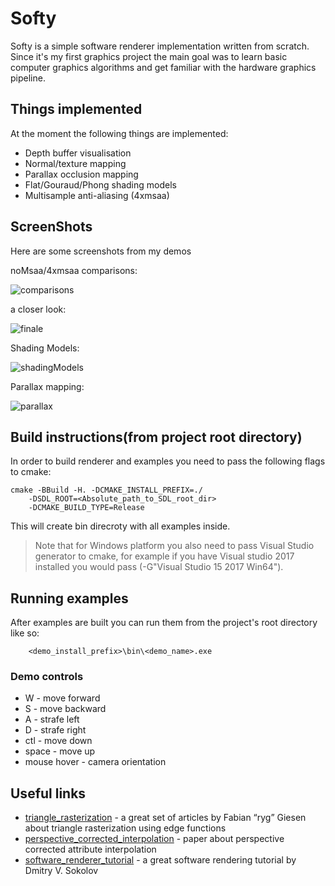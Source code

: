 # Softy
Softy is a simple software renderer implementation written from scratch.  
Since it's my first graphics project the main goal was to learn basic computer graphics algorithms and get familiar with the hardware graphics pipeline.

## Things implemented
At the moment the following things are implemented:
 * Depth buffer visualisation
 * Normal/texture mapping
 * Parallax occlusion mapping
 * Flat/Gouraud/Phong shading models
 * Multisample anti-aliasing (4xmsaa)

## ScreenShots
Here are some screenshots from my demos

noMsaa/4xmsaa comparisons:

![comparisons](https://user-images.githubusercontent.com/30685457/66235077-ef714800-e6f7-11e9-9116-783feea45ac2.png)

a closer look:

![finale](https://user-images.githubusercontent.com/30685457/66235405-a968b400-e6f8-11e9-9b74-a57a48e3666f.png)

Shading Models:

![shadingModels](https://user-images.githubusercontent.com/30685457/66068443-48a17600-e556-11e9-89a2-858ecb7b0a0a.png)

Parallax mapping: 

![parallax](https://user-images.githubusercontent.com/30685457/66069307-c4e88900-e557-11e9-8e00-4b32d2780758.png)

## Build instructions(from project root directory)
In order to build renderer and examples you need to
pass the following flags to cmake:

```
cmake -BBuild -H. -DCMAKE_INSTALL_PREFIX=./
    -DSDL_ROOT=<Absolute_path_to_SDL_root_dir>
    -DCMAKE_BUILD_TYPE=Release
```
This will create bin direcroty with all examples inside.

> Note that for Windows platform you also need to pass Visual Studio generator to cmake, for example if you have Visual studio 2017 installed you would pass (-G"Visual Studio 15 2017 Win64").

## Running examples
After examples are built you can run them from the project's root directory like so:

```
    <demo_install_prefix>\bin\<demo_name>.exe
```
### Demo controls
* W - move forward
* S - move backward
* A - strafe left
* D - strafe right
* ctl - move down
* space - move up
* mouse hover - camera orientation

## Useful links
* [triangle_rasterization](https://fgiesen.wordpress.com/2013/02/06/the-barycentric-conspirac/) - a great set of articles by Fabian “ryg” Giesen about triangle rasterization using edge functions
* [perspective_corrected_interpolation](https://www.comp.nus.edu.sg/~lowkl/publications/lowk_persp_interp_techrep.pdf) - paper about perspective corrected attribute interpolation
* [software_renderer_tutorial](https://github.com/ssloy/tinyrenderer/wiki) - a great software rendering tutorial by Dmitry V. Sokolov
